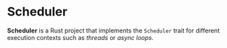 # Scheduler

**Scheduler** is a Rust project that implements the `Scheduler` trait for different execution contexts such as *threads* or *async loops*.



